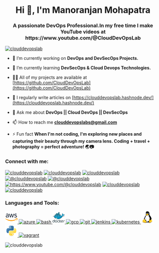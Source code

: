 <h1 align="center">Hi 👋, I'm Manoranjan Mohapatra</h1>
<h3 align="center">A passionate DevOps Professional.In my free time I make YouTube videos at https://www.youtube.com/@CloudDevOpsLab</h3>

<p align="left"> <a href="https://twitter.com/clouddevopslab" target="blank"><img src="https://img.shields.io/twitter/follow/clouddevopslab?logo=twitter&style=for-the-badge" alt="clouddevopslab" /></a> </p>

- 🔭 I’m currently working on **DevOps and DevSecOps Projects.**

- 🌱 I’m currently learning **DevSecOps & Cloud Devops Technologies.**

- 👨‍💻 All of my projects are available at [https://github.com/CloudDevOpsLab](https://github.com/CloudDevOpsLab)

- 📝 I regularly write articles on [https://clouddevopslab.hashnode.dev/](https://clouddevopslab.hashnode.dev/)

- 💬 Ask me about **DevOps || Cloud DevOps || DevSecOps**

- 📫 How to reach me **clouddevopslabs@gmail.com**

- ⚡ Fun fact **When I'm not coding, I'm exploring new places and capturing their beauty through my camera lens. Coding + travel + photography = perfect adventure! 🌏📷**

<h3 align="left">Connect with me:</h3>
<p align="left">
<a href="https://codepen.io/clouddevopslab" target="blank"><img align="center" src="https://raw.githubusercontent.com/rahuldkjain/github-profile-readme-generator/master/src/images/icons/Social/codepen.svg" alt="clouddevopslab" height="30" width="40" /></a>
<a href="https://dev.to/clouddevopslab" target="blank"><img align="center" src="https://raw.githubusercontent.com/rahuldkjain/github-profile-readme-generator/master/src/images/icons/Social/devto.svg" alt="clouddevopslab" height="30" width="40" /></a>
<a href="https://twitter.com/clouddevopslab" target="blank"><img align="center" src="https://raw.githubusercontent.com/rahuldkjain/github-profile-readme-generator/master/src/images/icons/Social/twitter.svg" alt="clouddevopslab" height="30" width="40" /></a>
<a href="https://hashnode.com/@clouddevopslab" target="blank"><img align="center" src="https://raw.githubusercontent.com/rahuldkjain/github-profile-readme-generator/master/src/images/icons/Social/hashnode.svg" alt="@clouddevopslab" height="30" width="40" /></a>
<a href="https://medium.com/@clouddevopslab" target="blank"><img align="center" src="https://raw.githubusercontent.com/rahuldkjain/github-profile-readme-generator/master/src/images/icons/Social/medium.svg" alt="@clouddevopslab" height="30" width="40" /></a>
<a href="https://www.youtube.com/c/https://www.youtube.com/@clouddevopslab" target="blank"><img align="center" src="https://raw.githubusercontent.com/rahuldkjain/github-profile-readme-generator/master/src/images/icons/Social/youtube.svg" alt="https://www.youtube.com/@clouddevopslab" height="30" width="40" /></a>
<a href="https://www.codechef.com/users/clouddevopslab" target="blank"><img align="center" src="https://cdn.jsdelivr.net/npm/simple-icons@3.1.0/icons/codechef.svg" alt="clouddevopslab" height="30" width="40" /></a>
<a href="https://www.leetcode.com/clouddevopslab" target="blank"><img align="center" src="https://raw.githubusercontent.com/rahuldkjain/github-profile-readme-generator/master/src/images/icons/Social/leet-code.svg" alt="clouddevopslab" height="30" width="40" /></a>
</p>

<h3 align="left">Languages and Tools:</h3>
<p align="left"> <a href="https://aws.amazon.com" target="_blank" rel="noreferrer"> <img src="https://raw.githubusercontent.com/devicons/devicon/master/icons/amazonwebservices/amazonwebservices-original-wordmark.svg" alt="aws" width="40" height="40"/> </a> <a href="https://azure.microsoft.com/en-in/" target="_blank" rel="noreferrer"> <img src="https://www.vectorlogo.zone/logos/microsoft_azure/microsoft_azure-icon.svg" alt="azure" width="40" height="40"/> </a> <a href="https://www.gnu.org/software/bash/" target="_blank" rel="noreferrer"> <img src="https://www.vectorlogo.zone/logos/gnu_bash/gnu_bash-icon.svg" alt="bash" width="40" height="40"/> </a> <a href="https://www.docker.com/" target="_blank" rel="noreferrer"> <img src="https://raw.githubusercontent.com/devicons/devicon/master/icons/docker/docker-original-wordmark.svg" alt="docker" width="40" height="40"/> </a> <a href="https://cloud.google.com" target="_blank" rel="noreferrer"> <img src="https://www.vectorlogo.zone/logos/google_cloud/google_cloud-icon.svg" alt="gcp" width="40" height="40"/> </a> <a href="https://git-scm.com/" target="_blank" rel="noreferrer"> <img src="https://www.vectorlogo.zone/logos/git-scm/git-scm-icon.svg" alt="git" width="40" height="40"/> </a> <a href="https://www.jenkins.io" target="_blank" rel="noreferrer"> <img src="https://www.vectorlogo.zone/logos/jenkins/jenkins-icon.svg" alt="jenkins" width="40" height="40"/> </a> <a href="https://kubernetes.io" target="_blank" rel="noreferrer"> <img src="https://www.vectorlogo.zone/logos/kubernetes/kubernetes-icon.svg" alt="kubernetes" width="40" height="40"/> </a> <a href="https://www.linux.org/" target="_blank" rel="noreferrer"> <img src="https://raw.githubusercontent.com/devicons/devicon/master/icons/linux/linux-original.svg" alt="linux" width="40" height="40"/> </a> <a href="https://www.python.org" target="_blank" rel="noreferrer"> <img src="https://raw.githubusercontent.com/devicons/devicon/master/icons/python/python-original.svg" alt="python" width="40" height="40"/> </a> <a href="https://www.vagrantup.com/" target="_blank" rel="noreferrer"> <img src="https://www.vectorlogo.zone/logos/vagrantup/vagrantup-icon.svg" alt="vagrant" width="40" height="40"/> </a> </p>

<p><img align="center" src="https://github-readme-streak-stats.herokuapp.com/?user=clouddevopslab&" alt="clouddevopslab" /></p>
